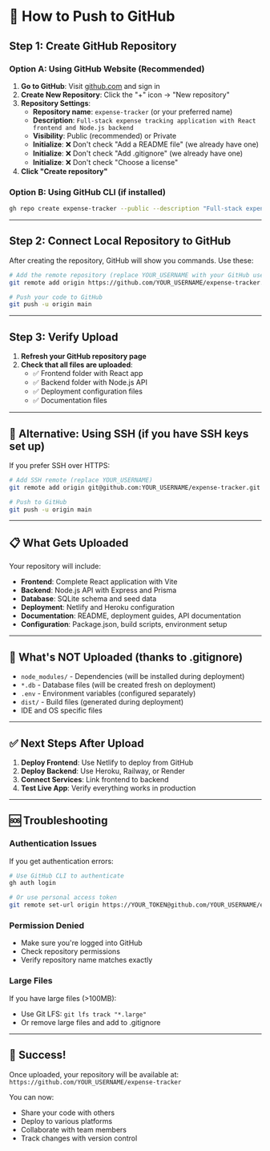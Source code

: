# 🚀 How to Push to GitHub

## Step 1: Create GitHub Repository

### Option A: Using GitHub Website (Recommended)
1. **Go to GitHub**: Visit [github.com](https://github.com) and sign in
2. **Create New Repository**: Click the "+" icon → "New repository"
3. **Repository Settings**:
   - **Repository name**: `expense-tracker` (or your preferred name)
   - **Description**: `Full-stack expense tracking application with React frontend and Node.js backend`
   - **Visibility**: Public (recommended) or Private
   - **Initialize**: ❌ Don't check "Add a README file" (we already have one)
   - **Initialize**: ❌ Don't check "Add .gitignore" (we already have one)
   - **Initialize**: ❌ Don't check "Choose a license"
4. **Click "Create repository"**

### Option B: Using GitHub CLI (if installed)
```bash
gh repo create expense-tracker --public --description "Full-stack expense tracking application"
```

---

## Step 2: Connect Local Repository to GitHub

After creating the repository, GitHub will show you commands. Use these:

```bash
# Add the remote repository (replace YOUR_USERNAME with your GitHub username)
git remote add origin https://github.com/YOUR_USERNAME/expense-tracker.git

# Push your code to GitHub
git push -u origin main
```

---

## Step 3: Verify Upload

1. **Refresh your GitHub repository page**
2. **Check that all files are uploaded**:
   - ✅ Frontend folder with React app
   - ✅ Backend folder with Node.js API
   - ✅ Deployment configuration files
   - ✅ Documentation files

---

## 🔧 Alternative: Using SSH (if you have SSH keys set up)

If you prefer SSH over HTTPS:

```bash
# Add SSH remote (replace YOUR_USERNAME)
git remote add origin git@github.com:YOUR_USERNAME/expense-tracker.git

# Push to GitHub
git push -u origin main
```

---

## 📋 What Gets Uploaded

Your repository will include:
- **Frontend**: Complete React application with Vite
- **Backend**: Node.js API with Express and Prisma
- **Database**: SQLite schema and seed data
- **Deployment**: Netlify and Heroku configuration
- **Documentation**: README, deployment guides, API documentation
- **Configuration**: Package.json, build scripts, environment setup

---

## 🚫 What's NOT Uploaded (thanks to .gitignore)

- `node_modules/` - Dependencies (will be installed during deployment)
- `*.db` - Database files (will be created fresh on deployment)
- `.env` - Environment variables (configured separately)
- `dist/` - Build files (generated during deployment)
- IDE and OS specific files

---

## ✅ Next Steps After Upload

1. **Deploy Frontend**: Use Netlify to deploy from GitHub
2. **Deploy Backend**: Use Heroku, Railway, or Render
3. **Connect Services**: Link frontend to backend
4. **Test Live App**: Verify everything works in production

---

## 🆘 Troubleshooting

### Authentication Issues
If you get authentication errors:
```bash
# Use GitHub CLI to authenticate
gh auth login

# Or use personal access token
git remote set-url origin https://YOUR_TOKEN@github.com/YOUR_USERNAME/expense-tracker.git
```

### Permission Denied
- Make sure you're logged into GitHub
- Check repository permissions
- Verify repository name matches exactly

### Large Files
If you have large files (>100MB):
- Use Git LFS: `git lfs track "*.large"`
- Or remove large files and add to .gitignore

---

## 🎉 Success!

Once uploaded, your repository will be available at:
`https://github.com/YOUR_USERNAME/expense-tracker`

You can now:
- Share your code with others
- Deploy to various platforms
- Collaborate with team members
- Track changes with version control
